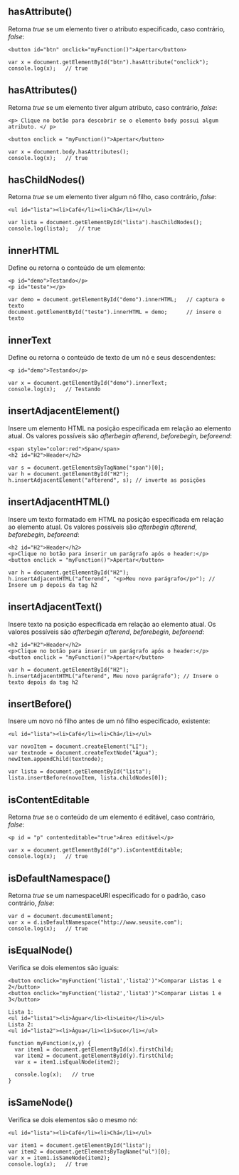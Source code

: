 ## hasAttribute() 
Retorna *true* se um elemento tiver o atributo especificado, caso contrário, *false*:

    <button id="btn" onclick="myFunction()">Apertar</button>

    var x = document.getElementById("btn").hasAttribute("onclick");
    console.log(x);   // true

## hasAttributes()
Retorna *true* se um elemento tiver algum atributo, caso contrário, *false*:

    <p> Clique no botão para descobrir se o elemento body possui algum atributo. </ p>

    <button onclick = "myFunction()">Apertar</button>
    
    var x = document.body.hasAttributes();
    console.log(x);   // true

## hasChildNodes()
Retorna *true* se um elemento tiver algum nó filho, caso contrário, *false*:

    <ul id="lista"><li>Café</li><li>Chá</li></ul>
    
    var lista = document.getElementById("lista").hasChildNodes();
    console.log(lista);   // true

## innerHTML 
Define ou retorna o conteúdo de um elemento:

    <p id="demo">Testando</p>
    <p id="teste"></p>
    
    var demo = document.getElementById("demo").innerHTML;   // captura o texto
    document.getElementById("teste").innerHTML = demo;      // insere o texto
    
## innerText
Define ou retorna o conteúdo de texto de um nó e seus descendentes:

    <p id="demo">Testando</p>
    
    var x = document.getElementById("demo").innerText;
    console.log(x);   // Testando

## insertAdjacentElement()
Insere um elemento HTML na posição especificada em relação ao elemento atual. Os valores possíveis são *afterbegin*
*afterend*, *beforebegin*, *beforeend*:

    <span style="color:red">Span</span>
    <h2 id="H2">Header</h2>

    var s = document.getElementsByTagName("span")[0];
    var h = document.getElementById("H2");
    h.insertAdjacentElement("afterend", s); // inverte as posições

## insertAdjacentHTML()
Insere um texto formatado em HTML na posição especificada em relação ao elemento atual. Os valores possíveis são *afterbegin*
*afterend*, *beforebegin*, *beforeend*:

    <h2 id="H2">Header</h2>
    <p>Clique no botão para inserir um parágrafo após o header:</p>
    <button onclick = "myFunction()">Apertar</button>
    
    var h = document.getElementById("H2");
    h.insertAdjacentHTML("afterend", "<p>Meu novo parágrafo</p>"); // Insere um p depois da tag h2


## insertAdjacentText()
Insere texto na posição especificada em relação ao elemento atual. Os valores possíveis são *afterbegin*
*afterend*, *beforebegin*, *beforeend*:

    <h2 id="H2">Header</h2>
    <p>Clique no botão para inserir um parágrafo após o header:</p>
    <button onclick = "myFunction()">Apertar</button>
    
    var h = document.getElementById("H2");
    h.insertAdjacentHTML("afterend", Meu novo parágrafo"); // Insere o texto depois da tag h2


## insertBefore()
Insere um novo nó filho antes de um nó filho especificado, existente:

    <ul id="lista"><li>Café</li><li>Chá</li></ul>

    var novoItem = document.createElement("LI");
    var textnode = document.createTextNode("Água");
    newItem.appendChild(textnode);

    var lista = document.getElementById("lista");
    lista.insertBefore(novoItem, lista.childNodes[0]);
    
## isContentEditable
Retorna *true* se o conteúdo de um elemento é editável, caso contrário, *false*:

    <p id = "p" contenteditable="true">Área editável</p>
    
    var x = document.getElementById("p").isContentEditable;
    console.log(x);   // true

## isDefaultNamespace()
Retorna *true* se um namespaceURI especificado for o padrão, caso contrário, *false*:

    var d = document.documentElement;
    var x = d.isDefaultNamespace("http://www.seusite.com"); 
    console.log(x);   // true 

## isEqualNode()
Verifica se dois elementos são iguais:
    
    <button onclick="myFunction('lista1','lista2')">Comparar Listas 1 e 2</button>
    <button onclick="myFunction('lista2','lista3')">Comparar Listas 1 e 3</button>
    
    Lista 1:
    <ul id="lista1"><li>Águar</li><li>Leite</li></ul>
    Lista 2:
    <ul id="lista2"><li>Água</li><li>Suco</li></ul>
    
    function myFunction(x,y) {
      var item1 = document.getElementById(x).firstChild;
      var item2 = document.getElementById(y).firstChild;
      var x = item1.isEqualNode(item2);
    
      console.log(x);   // true
    }

## isSameNode()
Verifica se dois elementos são o mesmo nó:

    <ul id="lista"><li>Café</li><li>Chá</li></ul>

    var item1 = document.getElementById("lista");
    var item2 = document.getElementsByTagName("ul")[0];
    var x = item1.isSameNode(item2);
    console.log(x);   // true

